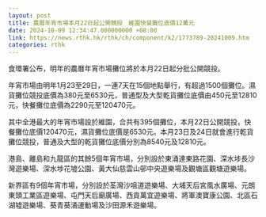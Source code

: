 ```yaml
---
layout: post
title: 農曆年宵市場本月22日起公開競投　維園快餐攤位底價12萬元
date: 2024-10-09 12:34:47.000000000 +08:00
link: https://news.rthk.hk/rthk/ch/component/k2/1773789-20241009.htm
categories: rthk
---
```


食環署公布，明年的農曆年宵市場攤位將於本月22日起分批公開競投。

年宵市場由明年1月23至29日，一連7天在15個地點舉行，有超過1500個攤位。濕貨攤位競投底價為380元至6530元，普通型及大型乾貨攤位底價由450元至12810元，快餐攤位底價為2290元至120470元。

其中全港最大的年宵市場設於維園，合共有395個攤位，本月22日公開競投，快餐攤位底價120470元，濕貨攤位底價是6530元。本月23日及24日就會進行乾貨攤位競投，普通及大型的乾貨攤位底價分別為8540元及12810元。

港島、離島和九龍區的其餘5個年宵市場，分別設於東涌達東路花園、深水埗長沙灣遊樂場、深水埗花墟公園、黃大仙慈雲山邨中央遊樂場及觀塘區觀塘遊樂場。

新界區有9個年宵市場，分別設於荃灣沙咀道遊樂場、大埔天后宮風水廣場、元朗東頭工業區遊樂場、屯門天后廟廣場、西貢萬宜遊樂場、將軍澳寶康公園、北區石湖墟遊樂場、葵青葵涌運動場及沙田源禾遊樂場。
